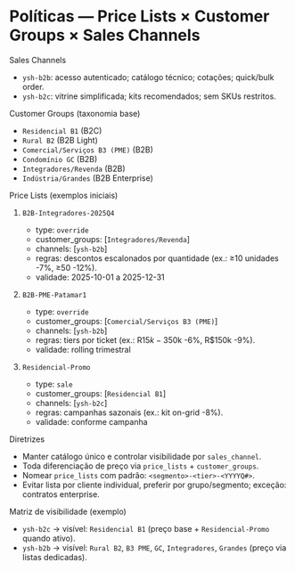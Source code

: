# Políticas — Price Lists × Customer Groups × Sales Channels

Sales Channels
- `ysh-b2b`: acesso autenticado; catálogo técnico; cotações; quick/bulk order.
- `ysh-b2c`: vitrine simplificada; kits recomendados; sem SKUs restritos.

Customer Groups (taxonomia base)
- `Residencial B1` (B2C)
- `Rural B2` (B2B Light)
- `Comercial/Serviços B3 (PME)` (B2B)
- `Condomínio GC` (B2B)
- `Integradores/Revenda` (B2B)
- `Indústria/Grandes` (B2B Enterprise)

Price Lists (exemplos iniciais)
1) `B2B-Integradores-2025Q4`
   - type: `override`
   - customer_groups: [`Integradores/Revenda`]
   - channels: [`ysh-b2b`]
   - regras: descontos escalonados por quantidade (ex.: ≥10 unidades -7%, ≥50 -12%).
   - validade: 2025-10-01 a 2025-12-31

2) `B2B-PME-Patamar1`
   - type: `override`
   - customer_groups: [`Comercial/Serviços B3 (PME)`]
   - channels: [`ysh-b2b`]
   - regras: tiers por ticket (ex.: R$15k -3%, R$50k -6%, R$150k -9%).
   - validade: rolling trimestral

3) `Residencial-Promo`
   - type: `sale`
   - customer_groups: [`Residencial B1`]
   - channels: [`ysh-b2c`]
   - regras: campanhas sazonais (ex.: kit on-grid -8%).
   - validade: conforme campanha

Diretrizes
- Manter catálogo único e controlar visibilidade por `sales_channel`.
- Toda diferenciação de preço via `price_lists` + `customer_groups`.
- Nomear `price_lists` com padrão: `<segmento>-<tier>-<YYYYQ#>`.
- Evitar lista por cliente individual, preferir por grupo/segmento; exceção: contratos enterprise.

Matriz de visibilidade (exemplo)
- `ysh-b2c` → visível: `Residencial B1` (preço base + `Residencial-Promo` quando ativo).
- `ysh-b2b` → visível: `Rural B2`, `B3 PME`, `GC`, `Integradores`, `Grandes` (preço via listas dedicadas).

